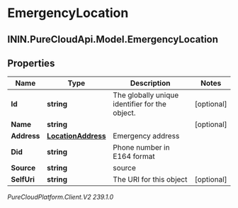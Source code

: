 # EmergencyLocation

## ININ.PureCloudApi.Model.EmergencyLocation

## Properties

|Name | Type | Description | Notes|
|------------ | ------------- | ------------- | -------------|
| **Id** | **string** | The globally unique identifier for the object. | [optional] |
| **Name** | **string** |  | [optional] |
| **Address** | [**LocationAddress**](LocationAddress) | Emergency address | |
| **Did** | **string** | Phone number in E164 format | |
| **Source** | **string** | source | |
| **SelfUri** | **string** | The URI for this object | [optional] |



_PureCloudPlatform.Client.V2 239.1.0_
